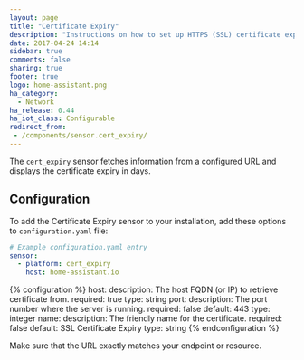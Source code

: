 ```yaml
---
layout: page
title: "Certificate Expiry"
description: "Instructions on how to set up HTTPS (SSL) certificate expiry sensors within Home Assistant."
date: 2017-04-24 14:14
sidebar: true
comments: false
sharing: true
footer: true
logo: home-assistant.png
ha_category:
  - Network
ha_release: 0.44
ha_iot_class: Configurable
redirect_from:
 - /components/sensor.cert_expiry/
---
```


The `cert_expiry` sensor fetches information from a configured URL and displays the certificate expiry in days.

## Configuration

To add the Certificate Expiry sensor to your installation, add these options to `configuration.yaml` file:

```yaml
# Example configuration.yaml entry
sensor:
  - platform: cert_expiry
    host: home-assistant.io
```

{% configuration %}
host:
  description: The host FQDN (or IP) to retrieve certificate from.
  required: true
  type: string
port:
  description: The port number where the server is running.
  required: false
  default: 443
  type: integer
name:
  description: The friendly name for the certificate.
  required: false
  default: SSL Certificate Expiry
  type: string
{% endconfiguration %}

<div class='note warning'>
Make sure that the URL exactly matches your endpoint or resource.
</div>
